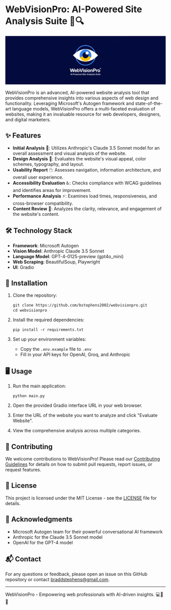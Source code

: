 # WebVisionPro: AI-Powered Site Analysis Suite 🚀🔍

![WebVisionPro Logo](images/Web-Vision-Pro-sm.jpg)

WebVisionPro is an advanced, AI-powered website analysis tool that provides comprehensive insights into various aspects of web design and functionality. Leveraging Microsoft's Autogen framework and state-of-the-art language models, WebVisionPro offers a multi-faceted evaluation of websites, making it an invaluable resource for web developers, designers, and digital marketers.

## ✨ Features

- **Initial Analysis** 🔎: Utilizes Anthropic's Claude 3.5 Sonnet model for an overall assessment and visual analysis of the website.
- **Design Analysis** 🎨: Evaluates the website's visual appeal, color schemes, typography, and layout.
- **Usability Report** 🖱️: Assesses navigation, information architecture, and overall user experience.
- **Accessibility Evaluation** ♿: Checks compliance with WCAG guidelines and identifies areas for improvement.
- **Performance Analysis** ⚡: Examines load times, responsiveness, and cross-browser compatibility.
- **Content Review** 📝: Analyzes the clarity, relevance, and engagement of the website's content.

## 🛠️ Technology Stack

- **Framework**: Microsoft Autogen
- **Vision Model**: Anthropic Claude 3.5 Sonnet
- **Language Model**: GPT-4-0125-preview (gpt4o_mini)
- **Web Scraping**: BeautifulSoup, Playwright
- **UI**: Gradio

## 🚀 Installation

1. Clone the repository:
   ```
   git clone https://github.com/bstephens2002/webvisionpro.git
   cd webvisionpro
   ```

2. Install the required dependencies:
   ```
   pip install -r requirements.txt
   ```

3. Set up your environment variables:
   - Copy the `.env.example` file to `.env`
   - Fill in your API keys for OpenAI, Groq, and Anthropic

## 🖥️ Usage

1. Run the main application:
   ```
   python main.py
   ```

2. Open the provided Gradio interface URL in your web browser.

3. Enter the URL of the website you want to analyze and click "Evaluate Website".

4. View the comprehensive analysis across multiple categories.

## 🤝 Contributing

We welcome contributions to WebVisionPro! Please read our [Contributing Guidelines](CONTRIBUTING.md) for details on how to submit pull requests, report issues, or request features.

## 📄 License

This project is licensed under the MIT License - see the [LICENSE](LICENSE) file for details.

## 🙏 Acknowledgments

- Microsoft Autogen team for their powerful conversational AI framework
- Anthropic for the Claude 3.5 Sonnet model
- OpenAI for the GPT-4 model

## 📬 Contact

For any questions or feedback, please open an issue on this GitHub repository or contact [braddstephens@gmail.com](mailto:braddstephens@gmail.com).

---

WebVisionPro - Empowering web professionals with AI-driven insights. 💻🧠✨
